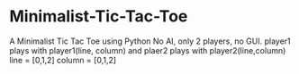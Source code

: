 # Minimalist-Tic-Tac-Toe
A Minimalist Tic Tac Toe using Python
No AI, only 2 players, no GUI.
player1 plays with player1(line, column) and plaer2 plays with player2(line,column)
line = [0,1,2]
column = [0,1,2]
